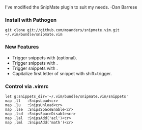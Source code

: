 I've modified the SnipMate plugin to suit my needs.
-Dan Barrese

### Install with Pathogen

    git clone git://github.com/msanders/snipmate.vim.git ~/.vim/bundle/snipmate.vim

### New Features

  * Trigger snippets with <space> (optional).
  * Trigger snippets with <cr>.
  * Trigger snippets with <c-space>.
  * Capitalize first letter of snippet with shift+trigger.

### Control via .vimrc

    let g:snippets_dir='~/.vim/bundle/snipmate.vim/snippets'
    map ,ll   :SnipsLoad<cr>
    map ,lu   :SnipsUnload<cr>
    map ,lse  :SnipsSpaceEnable<cr>
    map ,lsd  :SnipsSpaceDisable<cr>
    map ,lal  :SnipsAdd('acl')<cr>
    map ,lml  :SnipsAdd('math')<cr>
